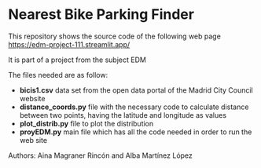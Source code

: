 # Nearest Bike Parking Finder
This repository shows the source code of the following web page https://edm-project-111.streamlit.app/ 

It is part of a project from the subject EDM

The files needed are as follow:
- **bicis1.csv** data set from the open data portal of the Madrid City Council website
- **distance_coords.py** file with the necessary code to calculate distance between two points, having the latitude and longitude as values
- **plot_distrib.py** file to plot the distribution
- **proyEDM.py** main file which has all the code needed in order to run the web site

Authors: Aina Magraner Rincón and Alba Martínez López
